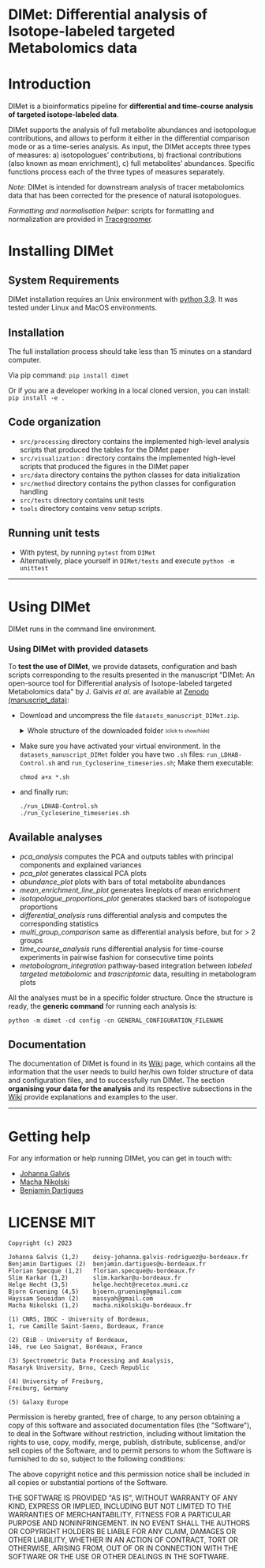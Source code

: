 DIMet: Differential analysis of Isotope-labeled targeted Metabolomics data
===

# Introduction

DIMet is a bioinformatics pipeline for **differential and time-course analysis of targeted isotope-labeled data**.

DIMet supports the analysis of full metabolite abundances and isotopologue contributions, and allows to perform it either in the differential comparison mode or as a time-series analysis. As input, the DIMet accepts three types of measures: a) isotopologues’ contributions, b) fractional contributions (also known as mean enrichment), c) full metabolites’ abundances. Specific functions process each of the three types of measures separately.

_Note_: DIMet is intended for downstream analysis of tracer metabolomics data that has been corrected for the presence of natural isotopologues. 

_Formatting and normalisation helper_: scripts for formatting and normalization are provided in [Tracegroomer](https://github.com/johaGL/Tracegroomer).

# Installing DIMet 

## System Requirements
DIMet installation requires an Unix environment with [python 3.9](http://www.python.org/). 
It was tested under Linux and MacOS environments.


## Installation 

The full installation process should take less than 15 minutes on a standard computer.

Via pip command:
`pip install dimet`

Or if you are a developer working in a local cloned version, you can install:
`pip install -e .`


## Code organization

* `src/processing` directory contains the implemented high-level analysis scripts that produced the tables for the DIMet paper
* `src/visualization` : directory contains the implemented high-level scripts that produced the figures in the DIMet paper
* `src/data` directory contains the python classes for data initialization  
* `src/method` directory contains the python classes for configuration handling
* `src/tests` directory contains unit tests
* `tools` directory contains venv setup scripts.


## Running unit tests 

* With pytest, by running `pytest` from `DIMet`
* Alternatively, place yourself in `DIMet/tests` and execute `python -m unittest` 

-----------------------------------------------------------------------------------------------

# Using DIMet 

DIMet runs in the command line environment. 

### Using DIMet with provided datasets

To **test the use of DIMet**, we provide datasets, configuration and bash scripts corresponding to the results presented in the manuscript "DIMet: An open-source tool for Differential analysis of Isotope-labeled targeted Metabolomics data" by J. Galvis *et al*. 
are available at [Zenodo (manuscript_data)](https://sandbox.zenodo.org/record/1234735):

 - Download and uncompress the file `datasets_manuscript_DIMet.zip`.    
    
    <details>
     
    <summary>Whole structure of the downloaded folder <sub><sup>(click to show/hide)</sup></sub>
    </summary>
    
    ```
    datasets_manuscript_DIMet
    ├── config
    │   ├── analysis
    │   │   ├── abundance_plot_Cycloserine.yaml
    │   │   ├── abundance_plot_LDHAB-Control.yaml
    │   │   ├── dataset
    │   │   │   ├── Cycloserine_data.yaml
    │   │   │   ├── LDHAB-Control_data_integrate.yaml
    │   │   │   └── LDHAB-Control_data.yaml
    │   │   ├── differential_analysis_pairwise_LDHAB-Control.yaml
    │   │   ├── enrichment_lineplot_Cycloserine.yaml
    │   │   ├── isotopologues_plot_Cycloserine.yaml
    │   │   ├── isotopologues_plot_LDHAB-Control.yaml
    │   │   ├── metabologram_abundance_LDHAB-Control.yaml
    │   │   ├── metabologram_enrichment_LDHAB-Control.yaml
    │   │   ├── pca_plot_LDHAB-Control.yaml
    │   │   ├── pca_tables_Cycloserine.yaml
    │   │   └── timecourse_analysis_Cycloserine.yaml
    │   ├── general_config_abundance_plot_Cycloserine.yaml
    │   ├── general_config_abundance_plot_LDHAB-Control.yaml
    │   ├── general_config_differential_analysis_LDHAB-Control.yaml
    │   ├── general_config_enrichment_lineplot_Cycloserine.yaml
    │   ├── general_config_isotopologues_plot_Cycloserine.yaml
    │   ├── general_config_isotopologues_plot_LDHAB-Control.yaml
    │   ├── general_config_metabologram_abundance_LDHAB-Control.yaml
    │   ├── general_config_metabologram_enrichment_LDHAB-Control.yaml
    │   ├── general_config_pca_plot_LDHAB-Control.yaml
    │   ├── general_config_pca_tables_Cycloserine.yaml
    │   └── general_config_timecourse_analysis_Cycloserine.yaml
    ├── data
    │   ├── Cycloserine_data
    │   │   └── raw
    │   │       ├── CorrectedIsotopologues.csv
    │   │       ├── FracContribution_C.csv
    │   │       ├── metadata_cycloser.csv
    │   │       └── rawAbundances.csv
    │   └── LDHAB-Control_data
    │       ├── integration_files
    │       │   ├── DEG_Control_LDHAB.csv
    │       │   ├── pathways_kegg_metabolites.csv
    │       │   ├── pathways_kegg_transcripts.csv
    │       │   └── readme.txt
    │       └── raw
    │           ├── AbundanceCorrected.csv
    │           ├── IsotopologuesAbs.csv
    │           ├── IsotopologuesProp.csv
    │           ├── MeanEnrichment13C.csv
    │           └── metadata_endo_ldh.csv
    ├── run_Cycloserine_timeseries.sh
    └── run_LDHAB-Control.sh
    ```
    
    </details>
    
* Make sure you have activated your virtual environment. In the `datasets_manuscript_DIMet` folder you have two `.sh` files: `run_LDHAB-Control.sh` and `run_Cycloserine_timeseries.sh`; Make them executable:
  ```
  chmod a+x *.sh
  ```
* and finally run:
  ```
  ./run_LDHAB-Control.sh
  ./run_Cycloserine_timeseries.sh
  ```


## Available analyses

- _pca_analysis_ computes the PCA and outputs tables with principal components and explained variances
- _pca_plot_ generates classical PCA plots
- _abundance_plot_ plots with bars of total metabolite abundances
- _mean_enrichment_line_plot_ generates lineplots of mean enrichment
- _isotopologue_proportions_plot_ generates stacked bars of isotopologue proportions
- _differential_analysis_ runs differential analysis and computes the corresponding statistics
- _multi_group_comparison_ same as differential analysis before, but for > 2 groups
- _time_course_analysis_ runs differential analysis for time-course experiments in pairwise fashion for consecutive time points
- _metabologram_integration_ pathway-based integration between *labeled targeted metabolomic* and *trascriptomic* data, resulting in metabologram plots

All the analyses must be in a specific folder structure. Once the structure is ready, the **generic command** for running each analysis is:

```commandline
python -m dimet -cd config -cn GENERAL_CONFIGURATION_FILENAME
```

## Documentation

The documentation of DIMet is found in its [Wiki](https://github.com/cbib/DIMet/wiki) page, which contains all the information that the user needs to build her/his own folder structure of data and configuration files, and to successfully run DIMet. The section **organising your data for the analysis** and its respective subsections in the [Wiki](https://github.com/cbib/DIMet/wiki) provide explanations and examples to the user.


-----------------------------------------------



  
# Getting help

For any information or help running DIMet, you can get in touch with: 

* [Johanna Galvis](mailto:deisy-johanna.galvis-rodriguez[AT]u-bordeaux.fr)
* [Macha Nikolski](mailto:macha.nikolski[AT]u-bordeaux.fr)
* [Benjamin Dartigues](mailto:benjamin.dartigues[AT]u-bordeaux.fr)

# LICENSE MIT

    Copyright (c) 2023 
    
    Johanna Galvis (1,2)    deisy-johanna.galvis-rodriguez@u-bordeaux.fr
    Benjamin Dartigues (2)	benjamin.dartigues@u-bordeaux.fr
    Florian Specque (1,2)   florian.specque@u-bordeaux.fr
    Slim Karkar (1,2)       slim.karkar@u-bordeaux.fr
    Helge Hecht (3,5)       helge.hecht@recetox.muni.cz
    Bjorn Gruening (4,5)    bjoern.gruening@gmail.com
    Hayssam Soueidan (2)    massyah@gmail.com
    Macha Nikolski (1,2)    macha.nikolski@u-bordeaux.fr
    
    (1) CNRS, IBGC - University of Bordeaux,
    1, rue Camille Saint-Saens, Bordeaux, France

    (2) CBiB - University of Bordeaux,
    146, rue Leo Saignat, Bordeaux, France

    (3) Spectrometric Data Processing and Analysis,
    Masaryk University, Brno, Czech Republic
    
    (4) University of Freiburg, 
    Freiburg, Germany
    
    (5) Galaxy Europe
    
Permission is hereby granted, free of charge, to any person obtaining a copy of this software and associated documentation files (the "Software"), to deal in the Software without restriction, including without limitation the rights to use, copy, modify, merge, publish, distribute, sublicense, and/or sell copies of the Software, and to permit persons to whom the Software is furnished to do so, subject to the following conditions:

The above copyright notice and this permission notice shall be included in all copies or substantial portions of the Software.

THE SOFTWARE IS PROVIDED "AS IS", WITHOUT WARRANTY OF ANY KIND, EXPRESS OR IMPLIED, INCLUDING BUT NOT LIMITED TO THE WARRANTIES OF MERCHANTABILITY, FITNESS FOR A PARTICULAR PURPOSE AND NONINFRINGEMENT. IN NO EVENT SHALL THE AUTHORS OR COPYRIGHT HOLDERS BE LIABLE FOR ANY CLAIM, DAMAGES OR OTHER LIABILITY, WHETHER IN AN ACTION OF CONTRACT, TORT OR OTHERWISE, ARISING FROM, OUT OF OR IN CONNECTION WITH THE SOFTWARE OR THE USE OR OTHER DEALINGS IN THE SOFTWARE.
